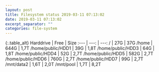 ```yaml
---
layout: post
title: Filesystem status 2019-03-11 07:13:02
date: 2019-03-11 07:13:02
excerpt_separator: ""
categories: file-system
---
```

{:.table_alt}
Harddrive | Free | Size
:--- | ---: | ---:
/ | 27G | 37G
/home | 644G | 1,7T
/home/public/HDD1 | 39G | 1,8T
/home/public/HDD3 | 64G | 1,8T
/home/public/HDD4 | 52G | 2,7T
/home/public/HDD5 | 582G | 2,7T
/home/public/HDD6 | 760G | 2,7T
/home/public/HDD7 | 99G | 2,7T
/mnt/data2 | 1,6T | 2,0T
/mnt/pool | 1,7T | 8,2T
